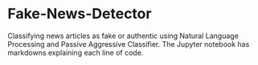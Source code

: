 # Fake-News-Detector
Classifying news articles as fake or authentic using Natural Language Processing and Passive Aggressive Classifier.
The Jupyter notebook has markdowns explaining each line of code.
